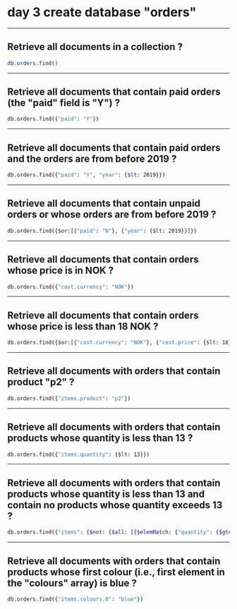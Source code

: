 # day 3 create database "orders"

---


## Retrieve all documents in a collection ?

```bash
db.orders.find()
```

---

## Retrieve all documents that contain paid orders (the "paid" field is "Y") ?

```bash
db.orders.find({"paid": "Y"})
```

---

## Retrieve all documents that contain paid orders and the orders are from before 2019 ?

```bash
db.orders.find({"paid": "Y", "year": {$lt: 2019}})
```

---

## Retrieve all documents that contain unpaid orders or whose orders are from before 2019 ?

```bash
db.orders.find({$or:[{"paid": "N"}, {"year": {$lt: 2019}}]})
```

---

## Retrieve all documents that contain orders whose price is in NOK ?

```bash
db.orders.find({"cost.currency": "NOK"})
```

---

## Retrieve all documents that contain orders whose price is less than 18 NOK ?

```bash
db.orders.find({$or:[{"cost.currency": "NOK"}, {"cost.price": {$lt: 18}}]})
```

---

## Retrieve all documents with orders that contain product "p2" ?

```bash
db.orders.find({"items.product": "p2"})
```

---

## Retrieve all documents with orders that contain products whose quantity is less than 13 ?

```bash
db.orders.find({"items.quantity": {$lt: 13}})
```

---

## Retrieve all documents with orders that contain products whose quantity is less than 13 and contain no products whose quantity exceeds 13 ?

```bash
db.orders.find({"items": {$not: {$all: [{$elemMatch: {"quantity": {$gte: 13}}}]}}}) 
```

---

## Retrieve all documents with orders that contain products whose first colour (i.e., first element in the "colours" array) is blue ?

```bash
db.orders.find({"items.colours.0": "blue"})
```